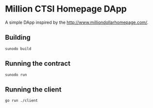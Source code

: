 # Million CTSI Homepage DApp

A simple DApp inspired by the http://www.milliondollarhomepage.com/.

## Building

```
sunodo build
```

## Running the contract

```
sunodo run
```

## Running the client

```
go run ./client
```
